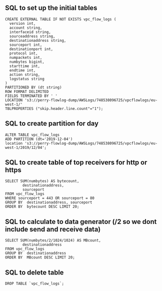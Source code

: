 ## SQL to set up the initial tables


    CREATE EXTERNAL TABLE IF NOT EXISTS vpc_flow_logs (
      version int,
      account string,
      interfaceid string,
      sourceaddress string,
      destinationaddress string,
      sourceport int,
      destinationport int,
      protocol int,
      numpackets int,
      numbytes bigint,
      starttime int,
      endtime int,
      action string,
      logstatus string
    )  
    PARTITIONED BY (dt string)
    ROW FORMAT DELIMITED
    FIELDS TERMINATED BY ' '
    LOCATION 's3://perry-flowlog-dump/AWSLogs/748538096725/vpcflowlogs/eu-west-1/'
    TBLPROPERTIES ("skip.header.line.count"="1");

## SQL to create partition for day

    ALTER TABLE vpc_flow_logs
    ADD PARTITION (dt='2019-12-04')
    location 's3://perry-flowlog-dump/AWSLogs/748538096725/vpcflowlogs/eu-west-1/2019/12/04';

## SQL to create table of top receivers for http or https

    SELECT SUM(numbytes) AS bytecount,
            destinationaddress,
            sourceport
    FROM vpc_flow_logs
    WHERE sourceport = 443 OR sourceport = 80
    GROUP BY  destinationaddress, sourceport
    ORDER BY  bytecount DESC LIMIT 20;

## SQL to calculate to data generator (/2 so we dont include send and receive data)

    SELECT SUM(numbytes/2/1024/1024) AS MBcount,
            destinationaddress
    FROM vpc_flow_logs
    GROUP BY  destinationaddress
    ORDER BY  MBcount DESC LIMIT 20;

## SQL to delete table

    DROP TABLE `vpc_flow_logs`;